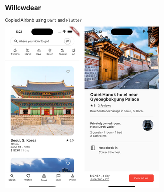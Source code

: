 ## Willowdean

Copied Airbnb using `Dart` and `Flutter`.

<img align="center" src="./meh.png" width="700px" />
